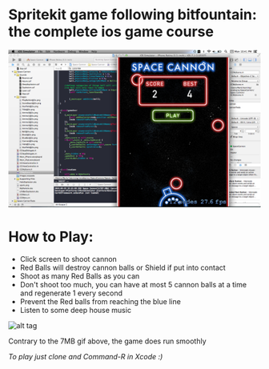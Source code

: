 # Spritekit game following bitfountain: the complete ios game course

![alt tag2](screenshots/menu.png)

# How to Play:
* Click screen to shoot cannon
* Red Balls will destroy cannon balls or Shield if put into contact
* Shoot as many Red Balls as you can
* Don't shoot too much, you can have at most 5 cannon balls at a time and regenerate 1 every second
* Prevent the Red balls from reaching the blue line
* Listen to some deep house music

![alt tag](screenshots/gameplay.gif)

Contrary to the 7MB gif above, the game does run smoothly

*To play just clone and Command-R in Xcode :)*

